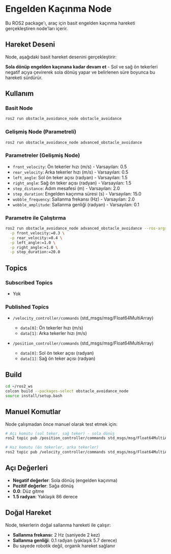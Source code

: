 # Engelden Kaçınma Node

Bu ROS2 package'ı, araç için basit engelden kaçınma hareketi gerçekleştiren node'ları içerir.

## Hareket Deseni

Node, aşağıdaki basit hareket desenini gerçekleştirir:

**Sola dönüp engelden kaçınana kadar devam et** - Sol ve sağ ön tekerleri negatif açıya çevirerek sola dönüş yapar ve belirlenen süre boyunca bu hareketi sürdürür.

## Kullanım

### Basit Node
```bash
ros2 run obstacle_avoidance_node obstacle_avoidance
```

### Gelişmiş Node (Parametreli)
```bash
ros2 run obstacle_avoidance_node advanced_obstacle_avoidance
```

### Parametreler (Gelişmiş Node)

- `front_velocity`: Ön tekerler hızı (m/s) - Varsayılan: 0.5
- `rear_velocity`: Arka tekerler hızı (m/s) - Varsayılan: 0.5
- `left_angle`: Sol ön teker açısı (radyan) - Varsayılan: 1.5
- `right_angle`: Sağ ön teker açısı (radyan) - Varsayılan: 1.5
- `step_distance`: Adım mesafesi (m) - Varsayılan: 2.0
- `step_duration`: Engelden kaçınma süresi (s) - Varsayılan: 15.0
- `wobble_frequency`: Sallanma frekansı (Hz) - Varsayılan: 2.0
- `wobble_amplitude`: Sallanma genliği (radyan) - Varsayılan: 0.1

### Parametre ile Çalıştırma
```bash
ros2 run obstacle_avoidance_node advanced_obstacle_avoidance --ros-args \
  -p front_velocity:=0.3 \
  -p rear_velocity:=0.4 \
  -p left_angle:=1.0 \
  -p right_angle:=1.0 \
  -p step_duration:=20.0
```

## Topics

### Subscribed Topics
- Yok

### Published Topics
- `/velocity_controller/commands` (std_msgs/msg/Float64MultiArray)
  - `data[0]`: Ön tekerler hızı (m/s)
  - `data[1]`: Arka tekerler hızı (m/s)

- `/position_controller/commands` (std_msgs/msg/Float64MultiArray)
  - `data[0]`: Sol ön teker açısı (radyan)
  - `data[1]`: Sağ ön teker açısı (radyan)

## Build

```bash
cd ~/ros2_ws
colcon build --packages-select obstacle_avoidance_node
source install/setup.bash
```

## Manuel Komutlar

Node çalışmadan önce manuel olarak test etmek için:

```bash
# Açı komutu (sol teker, sağ teker) - sola dönüş
ros2 topic pub /position_controller/commands std_msgs/msg/Float64MultiArray "data: [-1.5, -1.5]"

# Hız komutu (ön tekerler, arka tekerler)
ros2 topic pub /velocity_controller/commands std_msgs/msg/Float64MultiArray "data: [0.5, 0.5]"
```

## Açı Değerleri

- **Negatif değerler**: Sola dönüş (engelden kaçınma)
- **Pozitif değerler**: Sağa dönüş
- **0.0**: Düz gitme
- **1.5 radyan**: Yaklaşık 86 derece

## Doğal Hareket

Node, tekerlerin doğal sallanma hareketi ile çalışır:
- **Sallanma frekansı**: 2 Hz (saniyede 2 kez)
- **Sallanma genliği**: 0.1 radyan (yaklaşık 5.7 derece)
- Bu sayede robotik değil, organik hareket sağlanır 